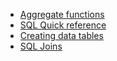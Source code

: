 - [Aggregate functions](https://www.sqlite.org/lang_aggfunc.html)
- [SQL Quick reference](https://www.w3schools.com/sql/sql_quickref.asp)
- [Creating data tables](https://www.w3schools.com/sql/sql_create_db.asp)
- [SQL Joins](https://www.w3schools.com/sql/sql_join.asp)
